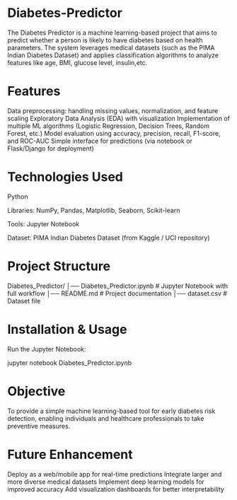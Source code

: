 # Diabetes-Predictor
The Diabetes Predictor is a machine learning-based project that aims to predict whether a person is likely to have diabetes based on health parameters. The system leverages medical datasets (such as the PIMA Indian Diabetes Dataset) and applies classification algorithms to analyze features like age, BMI, glucose level, insulin,etc.

# Features
Data preprocessing: handling missing values, normalization, and feature scaling
Exploratory Data Analysis (EDA) with visualization
Implementation of multiple ML algorithms (Logistic Regression, Decision Trees, Random Forest, etc.)
Model evaluation using accuracy, precision, recall, F1-score, and ROC-AUC
Simple interface for predictions (via notebook or Flask/Django for deployment)

# Technologies Used

Python

Libraries: NumPy, Pandas, Matplotlib, Seaborn, Scikit-learn

Tools: Jupyter Notebook

Dataset: PIMA Indian Diabetes Dataset (from Kaggle / UCI repository)

# Project Structure
Diabetes_Predictor/
│── Diabetes_Predictor.ipynb   # Jupyter Notebook with full workflow
│── README.md                  # Project documentation
│── dataset.csv                # Dataset file 

# Installation & Usage
Run the Jupyter Notebook:

jupyter notebook Diabetes_Predictor.ipynb

# Objective
To provide a simple machine learning-based tool for early diabetes risk detection, enabling individuals and healthcare professionals to take preventive measures.

# Future Enhancement
Deploy as a web/mobile app for real-time predictions
Integrate larger and more diverse medical datasets
Implement deep learning models for improved accuracy
Add visualization dashboards for better interpretability
